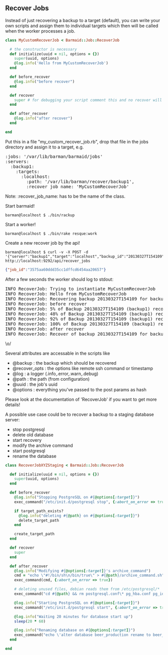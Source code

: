 ## Recover Jobs

Instead of just recovering a backup to a target (default), you can write your own scripts and assign them to individual targets which then will be called when the worker processes a job.

```ruby
class MyCustomRecoverJob < Barmaid::Job::RecoverJob

  # the constructor is necessary
  def initialize(uuid = nil, options = {})
    super(uuid, options)
    @log.info('Hello from MyCustomRecoverJob')
  end

  def before_recover
    @log.info("before recover")
  end

  def recover
    super # for debugging your script comment this and no recover will be executed
  end

  def after_recover
    @log.info("after recover")
  end

end
```

Put this in a file "my_custom_recover_job.rb", drop that file in the jobs directory and assign it to a target, e.g.

<pre>
:jobs: '/var/lib/barman/barmaid/jobs'
:servers:
  :backup1:
    :targets:
      :localhost:
        :path: '/var/lib/barman/recover/backup1',
        :recover_job_name: 'MyCustomRecoverJob'
</pre>

Note: :recover_job_name: has to be the name of the class.

Start barmaid!

    barman@localhost $ ./bin/rackup

Start a worker!

    barman@localhost $ ./bin/rake resque:work

Create a new recover job by the api!

    barman@localhost $ curl -v -X POST -d '{"server":"backup1","target":"localhost","backup_id":"20130327T154109"}' http://localhost:9292/api/recover_jobs

```json
{"job_id":"3575aa60ddd35cc1dffcd6454aa20657"}
```


After a few seconds the worker should log to stdout:

<pre>
INFO RecoverJob: Trying to instantiate MyCustomRecoverJob
INFO RecoverJob: Hello from MyCustomRecoverJob
INFO RecoverJob: Recovering backup 20130327T154109 for backup1 (options: {"time":1364402347,"status":"queued","server":"backup1","target":"localhost","backup_id":"20130327T154109","recover_opts":{}}}
INFO RecoverJob: before recover
INFO RecoverJob: 5% of Backup 20130327T154109 (backup1) recovered
INFO RecoverJob: 48% of Backup 20130327T154109 (backup1) recovered
INFO RecoverJob: 92% of Backup 20130327T154109 (backup1) recovered
INFO RecoverJob: 100% of Backup 20130327T154109 (backup1) recovered
INFO RecoverJob: after recover
INFO RecoverJob: Recover of backup 20130327T154109 for backup1 (uuid 3575aa60ddd35cc1dffcd6454aa20657) finished
</pre>

\o/


Several attributes are accessable in the scripts like

* @backup : the backup which should be recovered
* @recover_opts : the options like remote ssh command or timestamp
* @log : a logger (.info,.error,.warn,.debug)
* @path : the path (from configuration)
* @uuid : the job's uuid
* @options : everything you've passed to the post params as hash

Please look at the documentation of 'RecoverJob' if you want to get more details!


A possible use case could be to recover a backup to a staging database server:

* stop postgresql
* delete old database
* start recovery
* modify the archive command
* start postgresql
* rename the database

```ruby
class RecoverJobXYZStaging < Barmaid::Job::RecoverJob

  def initialize(uuid = nil, options = {})
    super(uuid, options)
  end

  def before_recover
    @log.info("Stopping PostgreSQL on #{@options[:target]}")
    exec_command("/etc/init.d/postgresql stop", {:abort_on_error => true})

    if target_path_exists?
      @log.info("deleting #{@path} on #{@options[:target]}")
      delete_target_path 
    end

    create_target_path
  end

  def recover
    super
  end

  def after_recover
    @log.info("Modifying #{@options[:target]}'s archive_command")
    cmd = "echo \"#!/bin/sh\n/bin/true\" > #{@path}/archive_command.sh"
    exec_command(cmd, {:abort_on_error => true})

    # deleting unused files, debian reads them from /etc/postgresql/*
    exec_command("cd #{@path} && rm postgresql.conf\* pg_hba.conf pg_ident.conf", {:abort_on_error => true})

    @log.info("Starting PostgreSQL on #{@options[:target]}")
    exec_command("/etc/init.d/postgresql start", {:abort_on_error => true})

    @log.info("Waiting 20 minutes for database start up")
    sleep(20 * 60)

    @log.info("Renaming database on #{@options[:target]}")
    exec_command("echo \'alter database beer_production rename to beer_staging\' | psql"), {:abort_on_error => true})
  end

end
```




